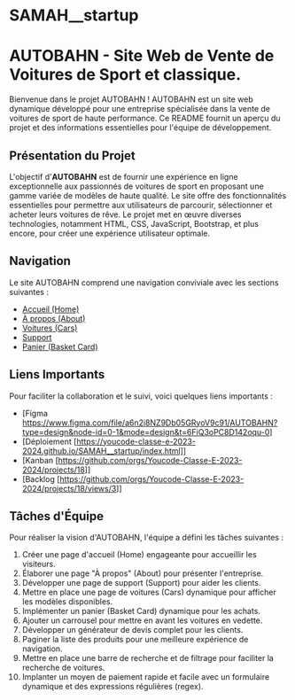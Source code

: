 # SAMAH__startup
# AUTOBAHN - Site Web de Vente de Voitures de Sport et classique.

Bienvenue dans le projet AUTOBAHN ! AUTOBAHN est un site web dynamique développé pour une entreprise spécialisée dans la vente de voitures de sport de haute performance. Ce README fournit un aperçu du projet et des informations essentielles pour l'équipe de développement.

## Présentation du Projet

L'objectif d'**AUTOBAHN** est de fournir une expérience en ligne exceptionnelle aux passionnés de voitures de sport en proposant une gamme variée de modèles de haute qualité. Le site offre des fonctionnalités essentielles pour permettre aux utilisateurs de parcourir, sélectionner et acheter leurs voitures de rêve. Le projet met en œuvre diverses technologies, notamment HTML, CSS, JavaScript, Bootstrap, et plus encore, pour créer une expérience utilisateur optimale.

## Navigation

Le site AUTOBAHN comprend une navigation conviviale avec les sections suivantes :

- [Accueil (Home)](https://youcode-classe-e-2023-2024.github.io/SAMAH__startup/)
- [À propos (About)](https://youcode-classe-e-2023-2024.github.io/SAMAH__startup/About.html)
- [Voitures (Cars)](#voitures)
- [Support](#support)
- [Panier (Basket Card)](#panier)

## Liens Importants

Pour faciliter la collaboration et le suivi, voici quelques liens importants :

- [Figma https://www.figma.com/file/a6n2i8NZ9Db05GRyoV9c91/AUTOBAHN?type=design&node-id=0-1&mode=design&t=6FiQ3oPC8D142oqu-0]
- [Déploiement [https://youcode-classe-e-2023-2024.github.io/SAMAH__startup/index.html]]
- [Kanban [https://github.com/orgs/Youcode-Classe-E-2023-2024/projects/18]]
- [Backlog [https://github.com/orgs/Youcode-Classe-E-2023-2024/projects/18/views/3]]

## Tâches d'Équipe

Pour réaliser la vision d'AUTOBAHN, l'équipe a défini les tâches suivantes :

1. Créer une page d'accueil (Home) engageante pour accueillir les visiteurs.
2. Élaborer une page "À propos" (About) pour présenter l'entreprise.
3. Développer une page de support (Support) pour aider les clients.
4. Mettre en place une page de voitures (Cars) dynamique pour afficher les modèles disponibles.
5. Implémenter un panier (Basket Card) dynamique pour les achats.
6. Ajouter un carrousel pour mettre en avant les voitures en vedette.
7. Développer un générateur de devis complet pour les clients.
8. Paginer la liste des produits pour une meilleure expérience de navigation.
9. Mettre en place une barre de recherche et de filtrage pour faciliter la recherche de voitures.
10. Implanter un moyen de paiement rapide et facile avec un formulaire dynamique et des expressions régulières (regex).


